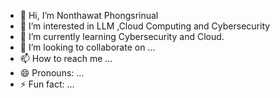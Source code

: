 - 👋 Hi, I’m Nonthawat Phongsrinual
- 👀 I’m interested in LLM ,Cloud Computing and Cybersecurity
- 🌱 I’m currently learning Cybersecurity and Cloud.
- 💞️ I’m looking to collaborate on ...
- 📫 How to reach me ...
- 😄 Pronouns: ...
- ⚡ Fun fact: ...

<!---
jasonkob/jasonkob is a ✨ special ✨ repository because its `README.md` (this file) appears on your GitHub profile.
You can click the Preview link to take a look at your changes.
--->
